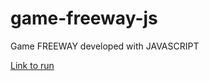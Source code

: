# game-freeway-js
Game FREEWAY developed with JAVASCRIPT

<a href="https://fernandomontanari.github.io/game-freeway-js/">Link to run</a>
